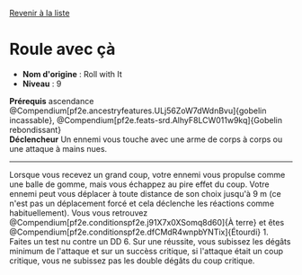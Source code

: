 [Revenir à la liste](list.md)

# Roule avec çà

 * **Nom d'origine** : Roll with It
 * **Niveau** : 9


<p><span id="ctl00_MainContent_DetailedOutput"><strong>Prérequis</strong> ascendance @Compendium[pf2e.ancestryfeatures.ULj56ZoW7dWdnBvu]{gobelin incassable}, @Compendium[pf2e.feats-srd.AlhyF8LCW011w9kq]{Gobelin rebondissant}<br><strong>Déclencheur</strong> Un ennemi vous touche avec une arme de corps à corps ou une attaque à mains nues.<br></span></p>
<hr>
<p>Lorsque vous recevez un grand coup, votre ennemi vous propulse comme une balle de gomme, mais vous échappez au pire effet du coup. Votre ennemi peut vous déplacer à toute distance de son choix jusqu'à 9 m (ce n'est pas un déplacement forcé et cela déclenche les réactions comme habituellement). Vous vous retrouvez @Compendium[pf2e.conditionspf2e.j91X7x0XSomq8d60]{À terre} et êtes @Compendium[pf2e.conditionspf2e.dfCMdR4wnpbYNTix]{Étourdi} 1. Faites un test nu contre un DD 6. Sur une réussite, vous subissez les dégâts minimum de l'attaque et sur un succèss critique, si l'attaque était un coup critique, vous ne subissez pas les double dégâts du coup critique.&nbsp;</p>
